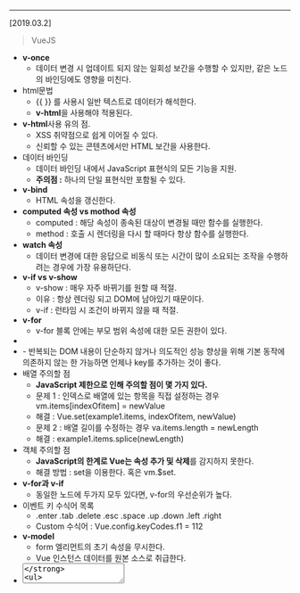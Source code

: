 

---
[2019.03.2]
> VueJS
- **v-once**
	- 데이터 변경 시 업데이트 되지 않는 일회성 보간을 수행할 수 있지만, 같은 노드의 바인딩에도 영향을 미친다.
- html문법
	- {{ }} 를 사용시 일반 텍스트로 데이터가 해석한다.
	- **v-html**을 사용해야 적용된다.
- **v-html**사용 유의 점.
	- XSS 취약점으로 쉽게 이어질 수 있다.
	- 신뢰할 수 있는 콘텐츠에서만 HTML 보간을 사용한다.
- 데이터 바인딩
	- 데이터 바인딩 내에서 JavaScript 표현식의 모든 기능을 지원.
	- **주의점 :** 하나의 단일 표현식만 포함될 수 있다.
- **v-bind**
	- HTML 속성을 갱신한다.
- **computed 속성 vs mothod 속성**
	- computed : 해당 속성이 종속된 대상이 변경될 때만 함수를 실행한다.
	- method : 호출 시 렌더링을 다시 할 때마다 항상 함수를 실행한다.
- **watch 속성**
	- 데이터 변경에 대한 응답으로 비동식 또는 시간이 많이 소요되는 조작을 수행하려는 경우에 가장 유용하단다.
- **v-if vs v-show**
	- v-show : 매우 자주 바뀌기를 원할 때 적절.
	- 이유 : 항상 렌더링 되고 DOM에 남아있기 때문이다.
	- v-if : 런타임 시 조건이 바뀌지 않을 때 적절.
- **v-for**
	- v-for 블록 안에는 부모 범위 속성에 대한 모든 권한이 있다.
	<li v-for="item in items">
	<li v-for="item of items">
	- 반복되는 DOM 내용이 단순하지 않거나 의도적인 성능 향상을 위해 기본 동작에 의존하지 않는 한 가능하면 언제나 key를 추가하는 것이 좋다.
- 배열 주의할 점
	- **JavaScript 제한으로 인해 주의할 점이 몇 가지 있다.**
	- 문제 1 : 인덱스로 배열에 있는 항목을 직접 설정하는 경우
	vm.items[indexOfitem] = newValue
	- 해결 :
	Vue.set(example1.items, indexOfitem, newValue)
	- 문제 2 : 배열 길이를 수정하는 경우
	va.items.length = newLength
	- 해결 :
	example1.items.splice(newLength)
- 객체 주의할 점
	- **JavaScript의 한계로 Vue는 속성 추가 및 삭제**를 감지하지 못한다.
	- 해결 방법 : set을 이용한다. 혹은 vm.$set.
- **v-for과 v-if**
	- 동일한 노드에 두가지 모두 있다면, v-for의 우선순위가 높다.	
- 이벤트 키 수식어 목록
	- .enter .tab .delete .esc .space .up .down .left .right
	- Custom 수식어 : Vue.config.keyCodes.f1 = 112
- **v-model**
	- form 엘리먼트의 초기 속성을 무시한다.
	- Vue 인스턴스 데이터를 원본 소스로 취급한다.
- **<textarea>**
	- 텍스트 영역의 보간 {{ }}이 작동하지 않는다.
	- v-model을 사용해야 한다.
- **v-model 수식어**
	- .lazy .number .trim
- **Component**
	- 기본 HTML 엘리먼트를 확장하여 재사용 가능한 코드를 캡슐화하는 데 도움이 된다.
	- 사용자 지정 태그 이름은 모두 소문자여야 하고 하이픈을 포함해야한다.
	- 모든 컴포넌스 인스턴스에는 자체 격리 된 범위가 있다.
	- 하위 컴포넌트의 템플릿에서 상위 데이터를 직접 참조 할 수 없으며 그렇게 해선 안된다.
	- **props**옵션을 사용해서 하위 컴포넌트로 전달 할 수 있다.
- **data**
	- 항상 함수여야 한다.
- **.sync**
	- 일부 경우에 양방향 바인딩이 필요할 수 있다.
	- 장기적으로 볼 때 유지보수에 문제가 생길 수 있다.
- 비 부모-자식간 통신
	- 두 컴포넌트가 서로 통신 할 필요가 있지만 부모/자식이 아닐 경우가 있다.
	- $emit, $on
- 상위 템플릿의 모든 내용은 상위 범위로 컴파일된다. 하위 템플릿의 모든 내용은 하위 범위에서 컴파일된다.
	- **slot**는 대체 콘텐츠로 보면 된다.


> 부족한 개념, 다시 정리가 필요한 개념들
- XSS 취약점
- preventDefault